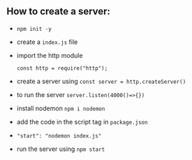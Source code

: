 ## How to create a server:

- `npm init -y`
- create a `index.js` file

- import the http module

  `const http = require("http");`

- create a server using `const server = http.createServer()`
- to run the server `server.listen(4000()=>{})`

- install nodemon `npm i nodemon`
- add the code in the script tag in `package.json`

- `"start": "nodemon index.js"`

- run the server using `npm start`
